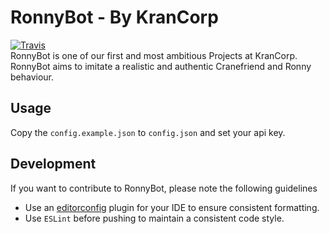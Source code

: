 # RonnyBot - By KranCorp
[![Travis](https://img.shields.io/travis/krancorp/ronny-bot.svg?style=flat-square)](https://travis-ci.org/krancorp/ronny-bot)  
RonnyBot is one of our first and most ambitious Projects at KranCorp.
RonnyBot aims to imitate a realistic and authentic Cranefriend and Ronny behaviour.

## Usage
Copy the `config.example.json` to `config.json` and set your api key.

## Development
If you want to contribute to RonnyBot, please note the following guidelines
* Use an [editorconfig](http://editorconfig.org/#download) plugin for your IDE to ensure consistent formatting.
* Use `ESLint` before pushing to maintain a consistent code style.
